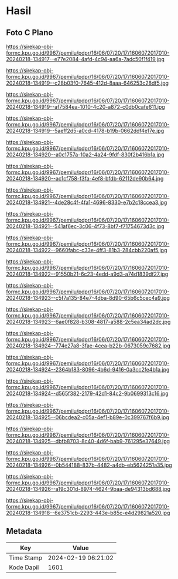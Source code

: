 # Hasil

## Foto C Plano

https://sirekap-obj-formc.kpu.go.id/9967/pemilu/pdpr/16/06/07/20/17/1606072017010-20240218-134917--e77e2084-4afd-4c94-aa6a-7adc50f1f419.jpg

https://sirekap-obj-formc.kpu.go.id/9967/pemilu/pdpr/16/06/07/20/17/1606072017010-20240218-134919--c28b03f0-7645-412d-8aaa-646253c28df5.jpg

https://sirekap-obj-formc.kpu.go.id/9967/pemilu/pdpr/16/06/07/20/17/1606072017010-20240218-134919--af7584ea-1010-4c20-a872-c0db0cafe611.jpg

https://sirekap-obj-formc.kpu.go.id/9967/pemilu/pdpr/16/06/07/20/17/1606072017010-20240218-134919--5aeff2d5-a0cd-4178-b19b-0662ddf4e17e.jpg

https://sirekap-obj-formc.kpu.go.id/9967/pemilu/pdpr/16/06/07/20/17/1606072017010-20240218-134920--a0c1757a-10a2-4a24-9fdf-830f2b416b1a.jpg

https://sirekap-obj-formc.kpu.go.id/9967/pemilu/pdpr/16/06/07/20/17/1606072017010-20240218-134920--ac1cf758-f3fa-4ef8-bfdb-62112de90b64.jpg

https://sirekap-obj-formc.kpu.go.id/9967/pemilu/pdpr/16/06/07/20/17/1606072017010-20240218-134921--4de28c4f-4fa1-4696-8330-e7b2c18ccea3.jpg

https://sirekap-obj-formc.kpu.go.id/9967/pemilu/pdpr/16/06/07/20/17/1606072017010-20240218-134921--541af6ec-3c06-4f73-8bf7-f71754673d3c.jpg

https://sirekap-obj-formc.kpu.go.id/9967/pemilu/pdpr/16/06/07/20/17/1606072017010-20240218-134922--9660fabc-c33e-4ff3-81b3-284cbb220af5.jpg

https://sirekap-obj-formc.kpu.go.id/9967/pemilu/pdpr/16/06/07/20/17/1606072017010-20240218-134922--91550b21-6c23-4edd-a9d3-a74d1839df27.jpg

https://sirekap-obj-formc.kpu.go.id/9967/pemilu/pdpr/16/06/07/20/17/1606072017010-20240218-134923--c5f7a135-84e7-4dba-8d90-65b6c5cec4a9.jpg

https://sirekap-obj-formc.kpu.go.id/9967/pemilu/pdpr/16/06/07/20/17/1606072017010-20240218-134923--6ae0f828-b308-4817-a588-2c5ea34ad2dc.jpg

https://sirekap-obj-formc.kpu.go.id/9967/pemilu/pdpr/16/06/07/20/17/1606072017010-20240218-134924--774e27a8-3fae-4cea-b22b-0673059c7682.jpg

https://sirekap-obj-formc.kpu.go.id/9967/pemilu/pdpr/16/06/07/20/17/1606072017010-20240218-134924--2364b183-8096-4b6d-9416-0a3cc2fe4b1a.jpg

https://sirekap-obj-formc.kpu.go.id/9967/pemilu/pdpr/16/06/07/20/17/1606072017010-20240218-134924--d565f382-2179-42d1-84c2-9b0699313c16.jpg

https://sirekap-obj-formc.kpu.go.id/9967/pemilu/pdpr/16/06/07/20/17/1606072017010-20240218-134925--06bcdea2-c05a-4ef1-b89e-0c399767f6b9.jpg

https://sirekap-obj-formc.kpu.go.id/9967/pemilu/pdpr/16/06/07/20/17/1606072017010-20240218-134925--dbfb8703-8c40-4d6f-bab9-761295e37649.jpg

https://sirekap-obj-formc.kpu.go.id/9967/pemilu/pdpr/16/06/07/20/17/1606072017010-20240218-134926--0b544188-837b-4482-a4db-eb5624251a35.jpg

https://sirekap-obj-formc.kpu.go.id/9967/pemilu/pdpr/16/06/07/20/17/1606072017010-20240218-134926--a19c301d-8974-4624-9baa-de94313bd688.jpg

https://sirekap-obj-formc.kpu.go.id/9967/pemilu/pdpr/16/06/07/20/17/1606072017010-20240218-134918--6e3751cb-2293-443e-b85c-e4d29821a520.jpg


## Metadata

| Key        | Value               |
| ---------- | ------------------- |
| Time Stamp | 2024-02-19 06:21:02 |
| Kode Dapil | 1601                |



